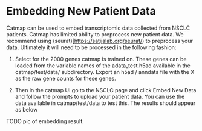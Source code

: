 # Embedding New Patient Data

Catmap can be used to embed transcriptomic data collected from NSCLC patients. Catmap has limited ability to preprocess new patient data. We recommend using (seurat)[https://satijalab.org/seurat/) to preprocess your data. Ultimately it will need to be processed in the following fashion:

1. Select for the 2000 genes catmap is trained on. These genes can be loaded from the variable names of the adata_test.h5ad available in the catmap/test/data/ subdirectory.
Export an h5ad / anndata file with the X as the raw gene counts for these genes.

2. Then in the catmap UI go to the NSCLC page and click Embed New Data and follow the prompts to upload your patient data. You can use the data available in catmap/test/data to test this. The results should appear as below

TODO pic of embedding result.
